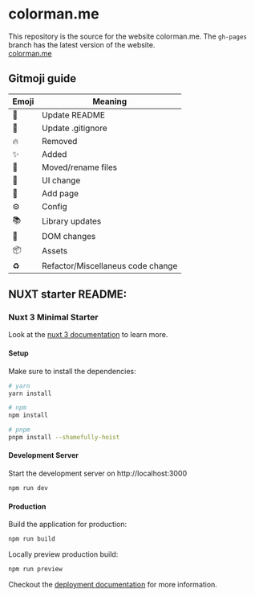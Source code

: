 # colorman.me  
This repository is the source for the website colorman.me. The `gh-pages` branch has the latest version of the website.  
[colorman.me](https://colorman.me)

## Gitmoji guide
| Emoji | Meaning |
|-------|---------|
| 📝 | Update README |
| 🙈 | Update .gitignore |
| 🔥 | Removed |
| ✨ | Added |
| 🚚 | Moved/rename files |
| 💄 | UI change |
| 📰 | Add page |  
| ⚙ | Config |
| 📚 | Library updates |
| 🌲 | DOM changes |
| 📦 | Assets |
| ♻ | Refactor/Miscellaneus code change |

## NUXT starter README:
### Nuxt 3 Minimal Starter

Look at the [nuxt 3 documentation](https://v3.nuxtjs.org) to learn more.

#### Setup

Make sure to install the dependencies:

```bash
# yarn
yarn install

# npm
npm install

# pnpm
pnpm install --shamefully-hoist
```

#### Development Server

Start the development server on http://localhost:3000

```bash
npm run dev
```

#### Production

Build the application for production:

```bash
npm run build
```

Locally preview production build:

```bash
npm run preview
```

Checkout the [deployment documentation](https://v3.nuxtjs.org/guide/deploy/presets) for more information.
